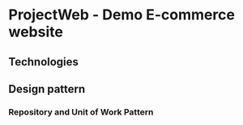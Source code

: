 # ProjectWeb - Demo E-commerce website
## Technologies
## Design pattern
### Repository and Unit of Work Pattern
